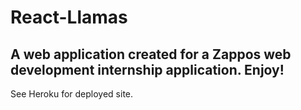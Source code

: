 # React-Llamas

## A web application created for a Zappos web development internship application.  Enjoy!

See Heroku for deployed site.
